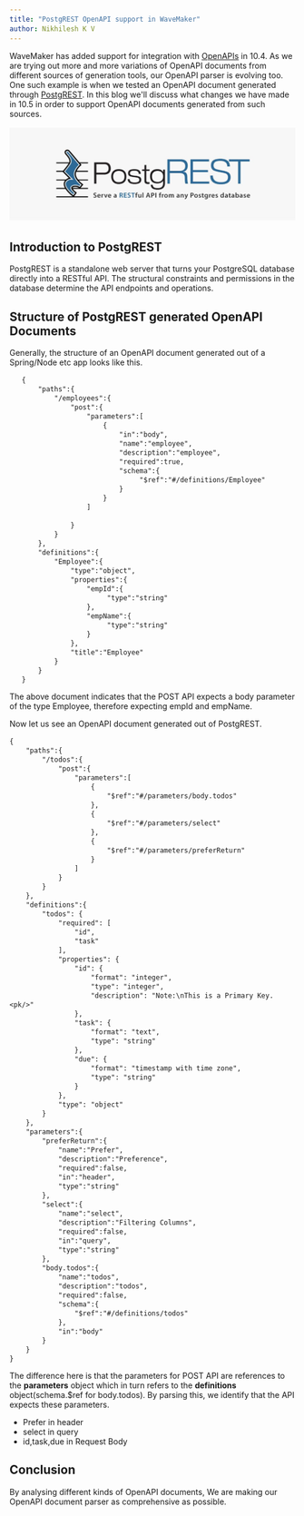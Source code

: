 ```yaml
---
title: "PostgREST OpenAPI support in WaveMaker"
author: Nikhilesh K V
---
```


WaveMaker has added support for integration with [OpenAPIs](https://www.wavemaker.com/learn/blog/2020/04/21/wavemaker-openapi-import) in 10.4.  As we are trying out more and more variations of OpenAPI documents from different sources of generation tools, our OpenAPI parser is evolving too. One such example is when we tested an OpenAPI document generated through [PostgREST](http://postgrest.org/en/v7.0.0/). In this blog we'll discuss what changes we have made in 10.5 in order to support OpenAPI documents generated from such sources.
<!-- truncate -->

![OpenApi](/learn/assets/postGRESTlogo.png)

## Introduction to PostgREST

PostgREST is a standalone web server that turns your PostgreSQL database directly into a RESTful API. The structural constraints and permissions in the database determine the API endpoints and operations.

## Structure of PostgREST generated OpenAPI Documents

Generally, the structure of an OpenAPI document generated out of a Spring/Node etc app looks like this.
```
   {
       "paths":{
           "/employees":{
               "post":{
                   "parameters":[
                       {
                           "in":"body",
                           "name":"employee",
                           "description":"employee",
                           "required":true,
                           "schema":{
                                "$ref":"#/definitions/Employee"
                           }
                       }
                   ]

               }
           }
       },
       "definitions":{
           "Employee":{
               "type":"object",
               "properties":{
                   "empId":{
                        "type":"string"
                   },
                   "empName":{
                        "type":"string"
                   }
               },
               "title":"Employee"
           }
       }
   }
```
The above document indicates that the POST API expects a body parameter of the type Employee, therefore expecting empId and empName.

Now let us see an OpenAPI document generated out of PostgREST.
```
{
    "paths":{
        "/todos":{
            "post":{
                "parameters":[
                    {
                        "$ref":"#/parameters/body.todos"
                    },
                    {
                        "$ref":"#/parameters/select"
                    },
                    {
                        "$ref":"#/parameters/preferReturn"
                    }
                ]
            }
        }
    },
    "definitions":{
        "todos": {
            "required": [
                "id",
                "task"
            ],
            "properties": {
                "id": {
                    "format": "integer",
                    "type": "integer",
                    "description": "Note:\nThis is a Primary Key.<pk/>"
                },
                "task": {
                    "format": "text",
                    "type": "string"
                },
                "due": {
                    "format": "timestamp with time zone",
                    "type": "string"
                }
            },
            "type": "object"
        }
    },
    "parameters":{
        "preferReturn":{
            "name":"Prefer",
            "description":"Preference",
            "required":false,
            "in":"header",
            "type":"string"
        },
        "select":{
            "name":"select",
            "description":"Filtering Columns",
            "required":false,
            "in":"query",
            "type":"string"
        },
        "body.todos":{
            "name":"todos",
            "description":"todos",
            "required":false,
            "schema":{
                "$ref":"#/definitions/todos"
            },
            "in":"body"
        }
    }
}
``` 
The difference here is that the parameters for POST API are references to the **parameters** object which in turn refers to the **definitions** object(schema.$ref for body.todos). By parsing this, we identify that the API expects these parameters.
- Prefer in header
- select in query
- id,task,due in Request Body

## Conclusion

By analysing different kinds of OpenAPI documents, We are making our OpenAPI document parser as comprehensive as possible.
